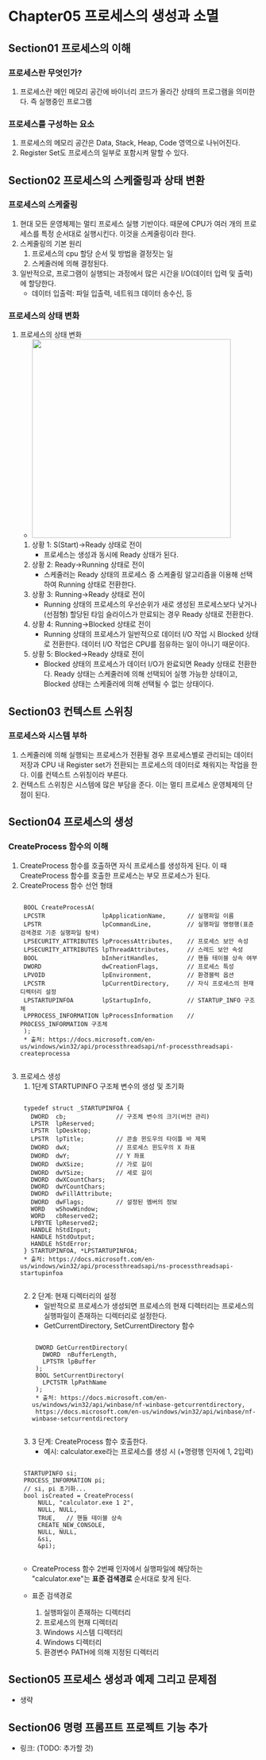 # Chapter05  프로세스의 생성과 소멸
## Section01 프로세스의 이해
### 프로세스란 무엇인가?
1. 프로세스란 메인 메모리 공간에 바이너리 코드가 올라간 상태의 프로그램을 의미한다. 즉 실행중인 프로그램

### 프로세스를 구성하는 요소
1. 프로세스의 메모리 공간은 Data, Stack, Heap, Code 영역으로 나뉘어진다.
2. Register Set도 프로세스의 일부로 포함시켜 말할 수 있다.

## Section02 프로세스의 스케줄링과 상태 변환
### 프로세스의 스케줄링
1. 현대 모든 운영체제는 멀티 프로세스 실행 기반이다. 때문에 CPU가 여러 개의 프로세스를 특정 순서대로 실행시킨다. 이것을 스케줄링이라 한다.
2. 스케줄링의 기본 원리
    1) 프로세스의 cpu 할당 순서 및 방법을 결정짓는 일
    2) 스케줄러에 의해 결정된다.
3. 일반적으로, 프로그램이 실행되는 과정에서 많은 시간을 I/O(데이터 입력 및 출력)에 할당한다.
    * 데이터 입출력: 파일 입출력, 네트워크 데이터 송수신, 등

### 프로세스의 상태 변화
1. 프로세스의 상태 변화
    * <img width="400" src="https://user-images.githubusercontent.com/95362065/145715593-e8667741-8f15-41f5-8988-8e590b9ba552.png">
    1) 상황 1: S(Start)->Ready 상태로 전이
        * 프로세스는 생성과 동시에 Ready 상태가 된다.
    2) 상황 2: Ready->Running 상태로 전이
        * 스케줄러는 Ready 상태의 프로세스 중 스케줄링 알고리즘을 이용해 선택하여 Running 상태로 전환한다.
    3) 상황 3: Running->Ready 상태로 전이
        * Running 상태의 프로세스의 우선순위가 새로 생성된 프로세스보다 낮거나(선점형) 할당된 타임 슬라이스가 만료되는 경우 Ready 상태로 전환한다.
    4) 상황 4: Running->Blocked 상태로 전이
        * Running 상태의 프로세스가 일반적으로 데이터 I/O 작업 시 Blocked 상태로 전환한다. 데이터 I/O 작업은 CPU를 점유하는 일이 아니기 때문이다.
    5) 상황 5: Blocked->Ready 상태로 전이
        * Blocked 상태의 프로세스가 데이터 I/O가 완료되면 Ready 상태로 전환한다. Ready 상태는 스케줄러에 의해 선택되어 실행 가능한 상태이고, Blocked 상태는 스케줄러에 의해 선택될 수 없는 상태이다.

## Section03 컨텍스트 스위칭
### 프로세스와 시스템 부하
1. 스케줄러에 의해 실행되는 프로세스가 전환될 경우 프로세스별로 관리되는 데이터 저장과 CPU 내 Register set가 전환되는 프로세스의 데이터로 채워지는 작업을 한다. 이를 컨텍스트 스위칭이라 부른다.
2. 컨텍스트 스위칭은 시스템에 많은 부담을 준다. 이는 멀티 프로세스 운영체제의 단점이 된다.

## Section04 프로세스의 생성
### CreateProcess 함수의 이해
1. CreateProcess 함수를 호출하면 자식 프로세스를 생성하게 된다. 이 때 CreateProcess 함수를 호출한 프로세스는 부모 프로세스가 된다.
2. CreateProcess 함수 선언 형태
    <pre><code>
    BOOL CreateProcessA(
    LPCSTR                lpApplicationName,      // 실행파일 이름
    LPSTR                 lpCommandLine,          // 실행파일 명령행(표준 검색경로 기준 실행파일 탐색)
    LPSECURITY_ATTRIBUTES lpProcessAttributes,    // 프로세스 보안 속성
    LPSECURITY_ATTRIBUTES lpThreadAttributes,     // 스레드 보안 속성
    BOOL                  bInheritHandles,        // 핸들 테이블 상속 여부
    DWORD                 dwCreationFlags,        // 프로세스 특성
    LPVOID                lpEnvironment,          // 환경블럭 옵션
    LPCSTR                lpCurrentDirectory,     // 자식 프로세스의 현재 디렉터리 설정 
    LPSTARTUPINFOA        lpStartupInfo,          // STARTUP_INFO 구조체
    LPPROCESS_INFORMATION lpProcessInformation    // PROCESS_INFORMATION 구조체
    );
    * 출처: https://docs.microsoft.com/en-us/windows/win32/api/processthreadsapi/nf-processthreadsapi-createprocessa
    </code></pre>    
3. 프로세스 생성
    1) 1단계 STARTUPINFO 구조체 변수의 생성 및 초기화
    <pre><code>
    typedef struct _STARTUPINFOA {
      DWORD  cb;              // 구조체 변수의 크기(버전 관리)
      LPSTR  lpReserved;
      LPSTR  lpDesktop;
      LPSTR  lpTitle;         // 콘솔 윈도우의 타이틀 바 제목
      DWORD  dwX;             // 프로세스 윈도우의 X 좌표
      DWORD  dwY;             // Y 좌표
      DWORD  dwXSize;         // 가로 길이
      DWORD  dwYSize;         // 세로 길이
      DWORD  dwXCountChars;
      DWORD  dwYCountChars;
      DWORD  dwFillAttribute;
      DWORD  dwFlags;         // 설정된 멤버의 정보
      WORD   wShowWindow;
      WORD   cbReserved2;
      LPBYTE lpReserved2;
      HANDLE hStdInput;
      HANDLE hStdOutput;
      HANDLE hStdError;
    } STARTUPINFOA, *LPSTARTUPINFOA;
    * 출처: https://docs.microsoft.com/en-us/windows/win32/api/processthreadsapi/ns-processthreadsapi-startupinfoa
    </code></pre>
    2) 2 단계: 현재 디렉터리의 설정
        * 일반적으로 프로세스가 생성되면 프로세스의 현재 디렉터리는 프로세스의 실행파일이 존재하는 디렉터리로 설정한다.
        * GetCurrentDirectory, SetCurrentDirectory 함수
        <pre><code>
        DWORD GetCurrentDirectory(
          DWORD  nBufferLength,
          LPTSTR lpBuffer
        );
        BOOL SetCurrentDirectory(
          LPCTSTR lpPathName
        );
        * 출처: https://docs.microsoft.com/en-us/windows/win32/api/winbase/nf-winbase-getcurrentdirectory, 
        https://docs.microsoft.com/en-us/windows/win32/api/winbase/nf-winbase-setcurrentdirectory
        </code></pre>
    3) 3 단계: CreateProcess 함수 호출한다. 
        * 예시: calculator.exe라는 프로세스를 생성 시 (+명령행 인자에 1, 2입력)
    <pre><code>
    STARTUPINFO si;
    PROCESS_INFORMATION pi;
    // si, pi 초기화...
    bool isCreated = CreateProcess(
        NULL, "calculator.exe 1 2",
        NULL, NULL,
        TRUE,   // 핸들 테이블 상속
        CREATE_NEW_CONSOLE,
        NULL, NULL,
        &si,
        &pi);
    </code></pre>
    * CreateProcess 함수 2번째 인자에서 실행파일에 해당하는 "calculator.exe"는 **표준 검색경로** 순서대로 찾게 된다.
    * 표준 검색경로

        1. 실행파일이 존재하는 디렉터리
        2. 프로세스의 현재 디렉터리
        3. Windows 시스템 디렉터리
        4. Windows 디렉터리
        5. 환경변수 PATH에 의해 지정된 디렉터리

## Section05 프로세스 생성과 예제 그리고 문제점
* 생략

## Section06 명령 프롬프트 프로젝트 기능 추가
* 링크: (TODO: 추가할 것)
